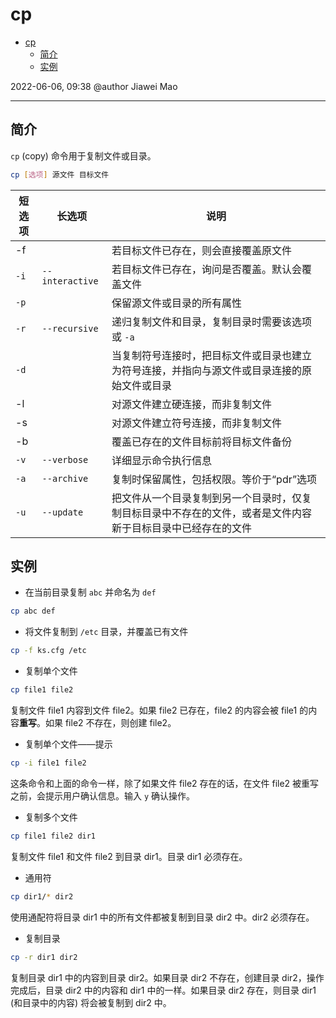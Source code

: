 # cp

- [cp](#cp)
  - [简介](#简介)
  - [实例](#实例)

2022-06-06, 09:38
@author Jiawei Mao
*****

## 简介

`cp` (copy) 命令用于复制文件或目录。

```sh
cp [选项] 源文件 目标文件
```

|短选项|长选项|说明|
|---|---|---|
|-f||若目标文件已存在，则会直接覆盖原文件|
|`-i`|`--interactive`|若目标文件已存在，询问是否覆盖。默认会覆盖文件|
|`-p`||保留源文件或目录的所有属性|
|`-r`|`--recursive`|递归复制文件和目录，复制目录时需要该选项或 `-a`|
|`-d`||当复制符号连接时，把目标文件或目录也建立为符号连接，并指向与源文件或目录连接的原始文件或目录|
|-l||对源文件建立硬连接，而非复制文件|
|-s||对源文件建立符号连接，而非复制文件|
|-b||覆盖已存在的文件目标前将目标文件备份|
|`-v`|`--verbose`|详细显示命令执行信息|
|`-a`|`--archive`|复制时保留属性，包括权限。等价于“pdr”选项|
|`-u`|`--update`|把文件从一个目录复制到另一个目录时，仅复制目标目录中不存在的文件，或者是文件内容新于目标目录中已经存在的文件|

## 实例

- 在当前目录复制 `abc` 并命名为 `def`

```sh
cp abc def
```

- 将文件复制到 `/etc` 目录，并覆盖已有文件

```sh
cp -f ks.cfg /etc
```

- 复制单个文件

```bash
cp file1 file2
```

复制文件 file1 内容到文件 file2。如果 file2 已存在，file2 的内容会被 file1 的内容**重写**。如果 file2 不存在，则创建 file2。

- 复制单个文件——提示

```bash
cp -i file1 file2
```

这条命令和上面的命令一样，除了如果文件 file2 存在的话，在文件 file2 被重写之前，会提示用户确认信息。输入 `y` 确认操作。

- 复制多个文件

```bash
cp file1 file2 dir1
```

复制文件 file1 和文件 file2 到目录 dir1。目录 dir1 必须存在。

- 通用符

```bash
cp dir1/* dir2
```

使用通配符将目录 dir1 中的所有文件都被复制到目录 dir2 中。dir2 必须存在。

- 复制目录

```bash
cp -r dir1 dir2
```

复制目录 dir1 中的内容到目录 dir2。如果目录 dir2 不存在，创建目录 dir2，操作完成后，目录 dir2 中的内容和 dir1 中的一样。如果目录 dir2 存在，则目录 dir1 (和目录中的内容) 将会被复制到 dir2 中。
